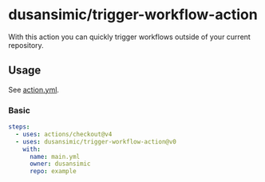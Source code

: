 # dusansimic/trigger-workflow-action

With this action you can quickly trigger workflows outside of your current
repository.

## Usage

See [action.yml](./action.yml).

### Basic

```yaml
steps:
  - uses: actions/checkout@v4
  - uses: dusansimic/trigger-workflow-action@v0
    with:
      name: main.yml
      owner: dusansimic
      repo: example
```
